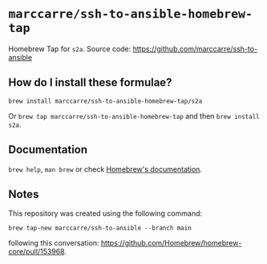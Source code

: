 # `marccarre/ssh-to-ansible-homebrew-tap`

Homebrew Tap for `s2a`.
Source code: https://github.com/marccarre/ssh-to-ansible

## How do I install these formulae?

`brew install marccarre/ssh-to-ansible-homebrew-tap/s2a`

Or `brew tap marccarre/ssh-to-ansible-homebrew-tap` and then `brew install s2a`.

## Documentation

`brew help`, `man brew` or check [Homebrew's documentation](https://docs.brew.sh).

## Notes

This repository was created using the following command:

```console
brew tap-new marccarre/ssh-to-ansible --branch main
```

following this conversation: https://github.com/Homebrew/homebrew-core/pull/153968.
